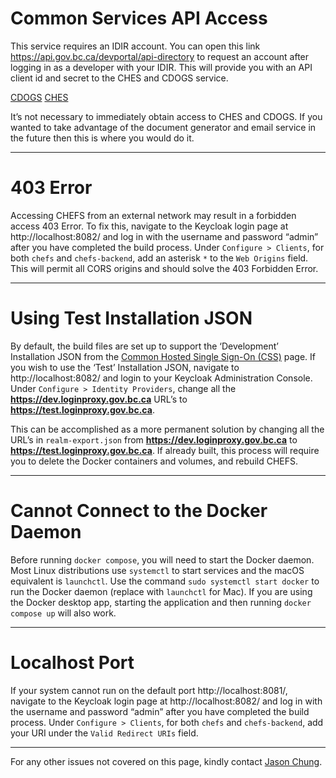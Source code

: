 # Common Services API Access

This service requires an IDIR account. You can open this link https://api.gov.bc.ca/devportal/api-directory to request an account after logging in as a developer with your IDIR. This will provide you with an API client id and secret to the CHES and CDOGS service.

[CDOGS](https://api.gov.bc.ca/devportal/api-directory/3181?preview=false)
[CHES](https://api.gov.bc.ca/devportal/api-directory/3182?preview=false)

It’s not necessary to immediately obtain access to CHES and CDOGS. If you wanted to take advantage of the document generator and email service in the future then this is where you would do it.

***

# 403 Error

Accessing CHEFS from an external network may result in a forbidden access 403 Error. To fix this, navigate to the Keycloak login page at http://localhost:8082/ and log in with the username and password “admin” after you have completed the build process. Under `Configure > Clients`, for both `chefs` and `chefs-backend`, add an asterisk `*` to the `Web Origins` field. This will permit all CORS origins and should solve the 403 Forbidden Error. 

***

# Using Test Installation JSON

By default, the build files are set up to support the ‘Development’ Installation JSON from the [Common Hosted Single Sign-On (CSS)](https://bcgov.github.io/sso-requests) page. If you wish to use the ‘Test’ Installation JSON, navigate to http://localhost:8082/ and login to your Keycloak Administration Console. Under `Configure > Identity Providers`, change all the **https://dev.loginproxy.gov.bc.ca** URL’s to **https://test.loginproxy.gov.bc.ca**. 

This can be accomplished as a more permanent solution by changing all the URL’s in `realm-export.json` from **https://dev.loginproxy.gov.bc.ca** to **https://test.loginproxy.gov.bc.ca**. If already built, this process will require you to delete the Docker containers and volumes, and rebuild CHEFS. 

***

# Cannot Connect to the Docker Daemon

Before running `docker compose`, you will need to start the Docker daemon. Most Linux distributions use `systemctl` to start services and the macOS equivalent is `launchctl`. Use the command `sudo systemctl start docker` to run the Docker daemon (replace with `launchctl` for Mac). If you are using the Docker desktop app, starting the application and then running `docker compose up` will also work. 

***

# Localhost Port

If your system cannot run on the default port http://localhost:8081/, navigate to the Keycloak login page at http://localhost:8082/ and log in with the username and password “admin” after you have completed the build process. Under `Configure > Clients`, for both `chefs` and `chefs-backend`, add your URI under the `Valid Redirect URIs` field. 

***

For any other issues not covered on this page, kindly contact [Jason Chung](mailto:jason.chung@gov.bc.ca).